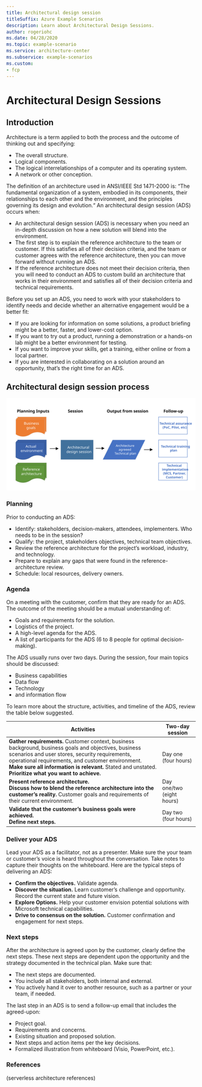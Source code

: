 ```yaml
---
title: Architectural design session
titleSuffix: Azure Example Scenarios
description: Learn about Architectural Design Sessions.
author: rogeriohc
ms.date: 04/28/2020
ms.topic: example-scenario
ms.service: architecture-center
ms.subservice: example-scenarios
ms.custom:
- fcp
---
```

# Architectural Design Sessions

## Introduction

Architecture is a term applied to both the process and the outcome of thinking out and specifying:
- The overall structure.
- Logical components.
- The logical interrelationships of a computer and its operating system.
- A network or other conception.

The definition of an architecture used in ANSI/IEEE Std 1471-2000 is: “The fundamental organization of a system, embodied in its components, their relationships to each other and the environment, and the principles governing its design and evolution.“
An architectural design session (ADS) occurs when:
- An architectural design session (ADS) is necessary when you need an in-depth discussion on how a new solution will blend into the environment.
- The first step is to explain the reference architecture to the team or customer. If this satisfies all of their decision criteria, and the team or customer agrees with the reference architecture, then you can move forward without running an ADS.
- If the reference architecture does not meet their decision criteria, then you will need to conduct an ADS to custom build an architecture that works in their environment and satisfies all of their decision criteria and technical requirements.

Before you set up an ADS, you need to work with your stakeholders to identify needs and decide whether an alternative engagement would be a better fit:
- If you are looking for information on some solutions, a product briefing might be a better, faster, and lower-cost option.
- If you want to try out a product, running a demonstration or a hands-on lab might be a better environment for testing.
- If you want to improve your skills, get a training, either online or from a local partner.
- If you are interested in collaborating on a solution around an opportunity, that’s the right time for an ADS.

## Architectural design session process

![](./images/ads-process.svg)

### Planning
Prior to conducting an ADS:
- Identify: stakeholders, decision-makers, attendees, implementers. Who needs to be in the session?
- Qualify: the project, stakeholders objectives, technical team objectives.
- Review the reference architecture for the project’s workload, industry, and technology.
- Prepare to explain any gaps that were found in the reference-architecture review.
- Schedule: local resources, delivery owners.

### Agenda
On a meeting with the customer, confirm that they are ready for an ADS. The outcome of the meeting should be a mutual understanding of:
- Goals and requirements for the solution.
- Logistics of the project.
- A high-level agenda for the ADS.
- A list of participants for the ADS (6 to 8 people for optimal decision-making).

The ADS usually runs over two days. During the session, four main topics should be discussed:
- Business capabilities
- Data flow 
- Technology
- and information flow

To learn more about the structure, activities, and timeline of the ADS, review the table below suggested.

| Activities | Two-day session |
|------------------------------------------------------------------|-----------------------------------------------------------------|
| **Gather requirements.** Customer context, business background, business goals and objectives, business scenarios and user stores, security requirements, operational requirements, and customer environment. </br> **Make sure all information is relevant.** Stated and unstated. </br> **Prioritize what you want to achieve.**|Day one (four hours) |
| **Present reference architecture.** <br/> **Discuss how to blend the reference architecture into the customer’s reality.**  Customer goals and requirements of their current environment.| Day one/two (eight hours) |
| **Validate that the customer’s business goals were achieved.** <br/> **Define next steps.**| Day two (four hours) |

### Deliver your ADS
Lead your ADS as a facilitator, not as a presenter. Make sure the your team or customer’s voice is heard throughout the conversation. Take notes to capture their thoughts on the whiteboard. Here are the typical steps of delivering an ADS:
- **Confirm the objectives.** Validate agenda.
- **Discover the situation.** Learn customer’s challenge and opportunity. Record the current state and future vision.
- **Explore Options.** Help your customer envision potential solutions with Microsoft technical capabilities.
- **Drive to consensus on the solution.** Customer confirmation and engagement for next steps.

### Next steps
After the architecture is agreed upon by the customer, clearly define the next steps. These next steps are dependent upon the opportunity and the strategy documented in the technical plan. Make sure that:
- The next steps are documented.
- You include all stakeholders, both internal and external.
- You actively hand it over to another resource, such as a partner or your team, if needed.

The last step in an ADS is to send a follow-up email that includes the agreed-upon:
- Project goal.
- Requirements and concerns.
- Existing situation and proposed solution.
- Next steps and action items per the key decisions.
- Formalized illustration from whiteboard (Visio, PowerPoint, etc.).

### References
(serverless architecture references)
